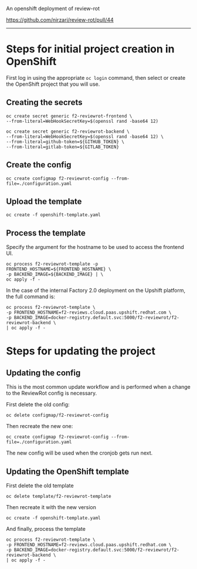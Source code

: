An openshift deployment of review-rot

https://github.com/nirzari/review-rot/pull/44

---

# Steps for initial project creation in OpenShift

First log in using the appropriate `oc login` command, then select or create
the OpenShift project that you will use.

## Creating the secrets

```
oc create secret generic f2-reviewrot-frontend \
--from-literal=WebHookSecretKey=$(openssl rand -base64 12)
```

```
oc create secret generic f2-reviewrot-backend \
--from-literal=WebHookSecretKey=$(openssl rand -base64 12) \
--from-literal=github-token=${GITHUB_TOKEN} \
--from-literal=gitlab-token=${GITLAB_TOKEN}
```

## Create the config

```
oc create configmap f2-reviewrot-config --from-file=./configuration.yaml
```

## Upload the template

```
oc create -f openshift-template.yaml
```

## Process the template

Specify the argument for the hostname to be used to access the frontend UI.

```
oc process f2-reviewrot-template -p FRONTEND_HOSTNAME=${FRONTEND_HOSTNAME} \
-p BACKEND_IMAGE=${BACKEND_IMAGE} | \
oc apply -f -
```

In the case of the internal Factory 2.0 deployment on the Upshift platform,
the full command is:

```
oc process f2-reviewrot-template \
-p FRONTEND_HOSTNAME=f2-reviews.cloud.paas.upshift.redhat.com \
-p BACKEND_IMAGE=docker-registry.default.svc:5000/f2-reviewrot/f2-reviewrot-backend \
| oc apply -f -
```

# Steps for updating the project

## Updating the config

This is the most common update workflow and is performed when a change to
the ReviewRot config is necessary.

First delete the old config:

```
oc delete configmap/f2-reviewrot-config
```

Then recreate the new one:

```
oc create configmap f2-reviewrot-config --from-file=./configuration.yaml
```

The new config will be used when the cronjob gets run next.

## Updating the OpenShift template

First delete the old template

```
oc delete template/f2-reviewrot-template
```

Then recreate it with the new version

```
oc create -f openshift-template.yaml
```

And finally, process the template

```
oc process f2-reviewrot-template \
-p FRONTEND_HOSTNAME=f2-reviews.cloud.paas.upshift.redhat.com \
-p BACKEND_IMAGE=docker-registry.default.svc:5000/f2-reviewrot/f2-reviewrot-backend \
| oc apply -f -
```
